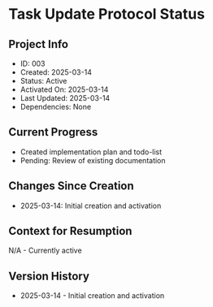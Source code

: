 # Task Update Protocol Status

## Project Info
- ID: 003
- Created: 2025-03-14
- Status: Active
- Activated On: 2025-03-14
- Last Updated: 2025-03-14
- Dependencies: None

## Current Progress
- Created implementation plan and todo-list
- Pending: Review of existing documentation

## Changes Since Creation
- 2025-03-14: Initial creation and activation

## Context for Resumption
N/A - Currently active

## Version History
- 2025-03-14 - Initial creation and activation